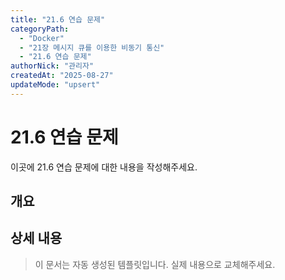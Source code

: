 ```yaml
---
title: "21.6 연습 문제"
categoryPath:
  - "Docker"
  - "21장 메시지 큐를 이용한 비동기 통신"
  - "21.6 연습 문제"
authorNick: "관리자"
createdAt: "2025-08-27"
updateMode: "upsert"
---
```


# 21.6 연습 문제

이곳에 21.6 연습 문제에 대한 내용을 작성해주세요.

## 개요

<!-- 내용을 작성해주세요 -->

## 상세 내용

<!-- 내용을 작성해주세요 -->

> 이 문서는 자동 생성된 템플릿입니다. 실제 내용으로 교체해주세요.
